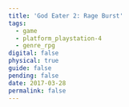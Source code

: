 ```yaml
---
title: 'God Eater 2: Rage Burst'
tags:
  - game
  - platform_playstation-4
  - genre_rpg
digital: false
physical: true
guide: false
pending: false
date: 2017-03-28
permalink: false
---
```

